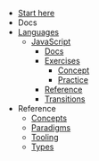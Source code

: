 - [Start here](/)
- Docs
- [Languages](/languages/README.md)
  - [JavaScript](/languages/javascript/README.md)
    - [Docs](/languages/javascript/docs/README.md)
    - [Exercises](/languages/javascript/exercises/README.md)
      - [Concept](/languages/javascript/exercises/concept/README.md)
      - [Practice](/languages/javascript/exercises/practice/README.md)
    - [Reference](/languages/javascript/reference/README.md)
    - [Transitions](/languages/javascript/transitions/README.md)
- Reference
  - [Concepts](/reference/concepts/README.md)
  - [Paradigms](/reference/paradigms/README.md)
  - [Tooling](/reference/tooling/README.md)
  - [Types](/reference/types/README.md)
